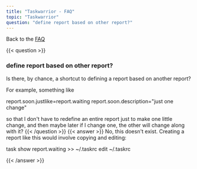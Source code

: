```yaml
---
title: "Taskwarrior - FAQ"
topic: "Taskwarrior"
question: "define report based on other report?"
---
```


Back to the [FAQ](/support/faq)

{{< question >}}
### define report based on other report?

Is there, by chance, a shortcut to defining a report based on another report?

 

For example, something like

 

report.soon.justlike=report.waiting
report.soon.description="just one change"
 

so that I don't have to redefine an entire report just to make one little change, and then maybe later if I change one, the other will change along with it?
{{< /question >}}
{{< answer >}}
No, this doesn't exist.
Creating a report like this would involve copying and editing:

task show report.waiting >> ~/.taskrc
edit ~/.taskrc

{{< /answer >}}
